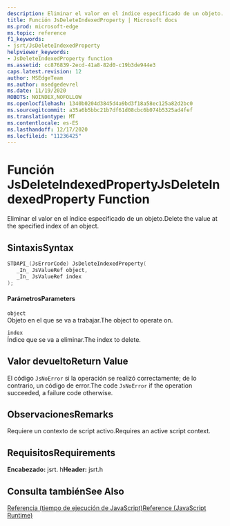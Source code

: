 ```yaml
---
description: Eliminar el valor en el índice especificado de un objeto.
title: Función JsDeleteIndexedProperty | Microsoft docs
ms.prod: microsoft-edge
ms.topic: reference
f1_keywords:
- jsrt/JsDeleteIndexedProperty
helpviewer_keywords:
- JsDeleteIndexedProperty function
ms.assetid: cc876839-2ecd-41a8-82d0-c19b3de944e3
caps.latest.revision: 12
author: MSEdgeTeam
ms.author: msedgedevrel
ms.date: 11/19/2020
ROBOTS: NOINDEX,NOFOLLOW
ms.openlocfilehash: 1340b0204d3845d4a9bd3f18a58ec125a82d2bc0
ms.sourcegitcommit: a35a6b5bbc21b7df61d08cbc6b074b5325ad4fef
ms.translationtype: MT
ms.contentlocale: es-ES
ms.lasthandoff: 12/17/2020
ms.locfileid: "11236425"
---
```

# <span data-ttu-id="90bee-103">Función JsDeleteIndexedProperty</span><span class="sxs-lookup"><span data-stu-id="90bee-103">JsDeleteIndexedProperty Function</span></span>

<span data-ttu-id="90bee-104">Eliminar el valor en el índice especificado de un objeto.</span><span class="sxs-lookup"><span data-stu-id="90bee-104">Delete the value at the specified index of an object.</span></span>  
  
## <span data-ttu-id="90bee-105">Sintaxis</span><span class="sxs-lookup"><span data-stu-id="90bee-105">Syntax</span></span>  
  
```cpp  
STDAPI_(JsErrorCode) JsDeleteIndexedProperty(  
   _In_ JsValueRef object,  
   _In_ JsValueRef index  
);  
```  
  
#### <span data-ttu-id="90bee-106">Parámetros</span><span class="sxs-lookup"><span data-stu-id="90bee-106">Parameters</span></span>  
 `object`  
 <span data-ttu-id="90bee-107">Objeto en el que se va a trabajar.</span><span class="sxs-lookup"><span data-stu-id="90bee-107">The object to operate on.</span></span>  
  
 `index`  
 <span data-ttu-id="90bee-108">Índice que se va a eliminar.</span><span class="sxs-lookup"><span data-stu-id="90bee-108">The index to delete.</span></span>  
  
## <span data-ttu-id="90bee-109">Valor devuelto</span><span class="sxs-lookup"><span data-stu-id="90bee-109">Return Value</span></span>  
 <span data-ttu-id="90bee-110">El código `JsNoError` si la operación se realizó correctamente; de lo contrario, un código de error.</span><span class="sxs-lookup"><span data-stu-id="90bee-110">The code `JsNoError` if the operation succeeded, a failure code otherwise.</span></span>  
  
## <span data-ttu-id="90bee-111">Observaciones</span><span class="sxs-lookup"><span data-stu-id="90bee-111">Remarks</span></span>  
 <span data-ttu-id="90bee-112">Requiere un contexto de script activo.</span><span class="sxs-lookup"><span data-stu-id="90bee-112">Requires an active script context.</span></span>  
  
## <span data-ttu-id="90bee-113">Requisitos</span><span class="sxs-lookup"><span data-stu-id="90bee-113">Requirements</span></span>  
 <span data-ttu-id="90bee-114">**Encabezado:** jsrt. h</span><span class="sxs-lookup"><span data-stu-id="90bee-114">**Header:** jsrt.h</span></span>  
  
## <span data-ttu-id="90bee-115">Consulta también</span><span class="sxs-lookup"><span data-stu-id="90bee-115">See Also</span></span>  
 [<span data-ttu-id="90bee-116">Referencia (tiempo de ejecución de JavaScript)</span><span class="sxs-lookup"><span data-stu-id="90bee-116">Reference (JavaScript Runtime)</span></span>](../chakra-hosting/reference-javascript-runtime.md)
